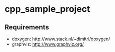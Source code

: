 # cpp_sample_project

## Requirements

* doxygen: http://www.stack.nl/~dimitri/doxygen/
* graphviz: http://www.graphviz.org/